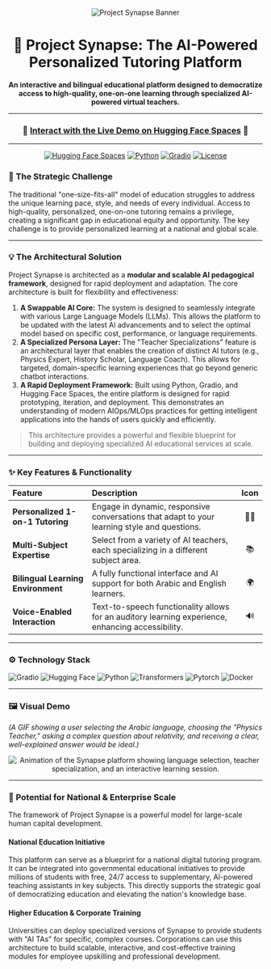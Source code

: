 <div align="center">

![Project Synapse Banner](https://placehold.co/1200x400/8e44ad/FFFFFF/png?text=Project%20Synapse)

# 🧠 Project Synapse: The AI-Powered Personalized Tutoring Platform

**An interactive and bilingual educational platform designed to democratize access to high-quality, one-on-one learning through specialized AI-powered virtual teachers.**

---

### 🚀 **[Interact with the Live Demo on Hugging Face Spaces](https://huggingface.co/spaces/moshabann/Virtual_Teachers)** 🚀

---

<p align="center">
  <a href="https://huggingface.co/spaces/moshabann/Virtual_Teachers"><img src="https://img.shields.io/badge/🤗%20Hugging%20Face-Spaces-yellow?style=for-the-badge" alt="Hugging Face Spaces"></a>
  <a href="https://python.org"><img src="https://img.shields.io/badge/Python-3.8+-blue?style=for-the-badge&logo=python" alt="Python"></a>
  <a href="https://gradio.app/"><img src="https://img.shields.io/badge/Gradio-4.16-orange?style=for-the-badge&logo=gradio" alt="Gradio"></a>
  <a href="LICENSE"><img src="https://img.shields.io/badge/License-MIT-green?style=for-the-badge" alt="License"></a>
</p>

</div>

### 🎯 The Strategic Challenge

The traditional "one-size-fits-all" model of education struggles to address the unique learning pace, style, and needs of every individual. Access to high-quality, personalized, one-on-one tutoring remains a privilege, creating a significant gap in educational equity and opportunity. The key challenge is to provide personalized learning at a national and global scale.

---

### 💡 The Architectural Solution

Project Synapse is architected as a **modular and scalable AI pedagogical framework**, designed for rapid deployment and adaptation. The core architecture is built for flexibility and effectiveness:

1.  **A Swappable AI Core:** The system is designed to seamlessly integrate with various Large Language Models (LLMs). This allows the platform to be updated with the latest AI advancements and to select the optimal model based on specific cost, performance, or language requirements.
2.  **A Specialized Persona Layer:** The "Teacher Specializations" feature is an architectural layer that enables the creation of distinct AI tutors (e.g., Physics Expert, History Scholar, Language Coach). This allows for targeted, domain-specific learning experiences that go beyond generic chatbot interactions.
3.  **A Rapid Deployment Framework:** Built using Python, Gradio, and Hugging Face Spaces, the entire platform is designed for rapid prototyping, iteration, and deployment. This demonstrates an understanding of modern AIOps/MLOps practices for getting intelligent applications into the hands of users quickly and efficiently.

> This architecture provides a powerful and flexible blueprint for building and deploying specialized AI educational services at scale.

---

### ✨ Key Features & Functionality

| Feature | Description | Icon |
| :--- | :--- | :---: |
| **Personalized 1-on-1 Tutoring** | Engage in dynamic, responsive conversations that adapt to your learning style and questions. | 👨‍🏫 |
| **Multi-Subject Expertise** | Select from a variety of AI teachers, each specializing in a different subject area. | 📚 |
| **Bilingual Learning Environment** | A fully functional interface and AI support for both Arabic and English learners. | 🌍 |
| **Voice-Enabled Interaction** | Text-to-speech functionality allows for an auditory learning experience, enhancing accessibility. | 🔊 |

---

### ⚙️ Technology Stack

![Gradio](https://img.shields.io/badge/Gradio-FF7C00?style=flat-square&logo=gradio)
![Hugging Face](https://img.shields.io/badge/Hugging%20Face-FFD21E?style=flat-square&logo=huggingface)
![Python](https://img.shields.io/badge/Python-3776AB?style=flat-square&logo=python&logoColor=white)
![Transformers](https://img.shields.io/badge/Transformers-E4A522?style=flat-square)
![Pytorch](https://img.shields.io/badge/PyTorch-EE4C2C?style=flat-square&logo=pytorch&logoColor=white)
![Docker](https://img.shields.io/badge/Docker-2496ED?style=flat-square&logo=docker&logoColor=white)

---

### 🖼️ Visual Demo

*(A GIF showing a user selecting the Arabic language, choosing the "Physics Teacher," asking a complex question about relativity, and receiving a clear, well-explained answer would be ideal.)*

<div align="center">

![Animation of the Synapse platform showing language selection, teacher specialization, and an interactive learning session.](https://placehold.co/800x450/8e44ad/FFFFFF/gif?text=Live%20Application%20Demo)

</div>

---

### 🚀 Potential for National & Enterprise Scale

The framework of Project Synapse is a powerful model for large-scale human capital development.

#### **National Education Initiative**
This platform can serve as a blueprint for a national digital tutoring program. It can be integrated into governmental educational initiatives to provide millions of students with free, 24/7 access to supplementary, AI-powered teaching assistants in key subjects. This directly supports the strategic goal of democratizing education and elevating the nation's knowledge base.

#### **Higher Education & Corporate Training**
Universities can deploy specialized versions of Synapse to provide students with "AI TAs" for specific, complex courses. Corporations can use this architecture to build scalable, interactive, and cost-effective training modules for employee upskilling and professional development.
